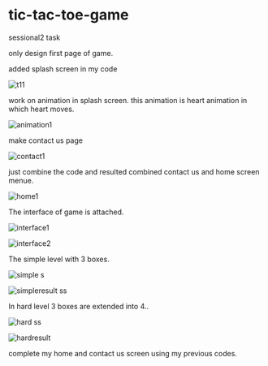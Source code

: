 # tic-tac-toe-game
sessional2 task


only design first page of game.

 added splash screen in my code


![t11](https://user-images.githubusercontent.com/79657243/117540188-53bc6200-b027-11eb-8e27-c86d29c40581.png)


work on animation in splash screen. this animation is heart animation in which heart moves.

![animation1](https://user-images.githubusercontent.com/79657243/117547807-14a00800-b04b-11eb-99f5-bd499dc22592.png)

make contact us page

![contact1](https://user-images.githubusercontent.com/79657243/117561393-d7ba2c80-b0af-11eb-9725-28ce0ed418ae.png)

just combine the code and resulted combined contact us and home screen menue.

![home1](https://user-images.githubusercontent.com/79657243/117569450-292de000-b0df-11eb-8817-17b53d2f66aa.png)

The interface of game is attached.

![interface1](https://user-images.githubusercontent.com/79657243/117701473-b7d65600-b1e0-11eb-9252-0c94bdd14341.PNG)


![interface2](https://user-images.githubusercontent.com/79657243/117701506-c0c72780-b1e0-11eb-892a-d345eff6d50a.PNG)


The simple level with 3 boxes.

![simple s](https://user-images.githubusercontent.com/79657243/117701584-db010580-b1e0-11eb-9bcb-7c4e09607252.png)


![simpleresult ss](https://user-images.githubusercontent.com/79657243/117701632-e6ecc780-b1e0-11eb-8946-0577e3a0deaf.png)

In hard level 3 boxes are extended into 4..

![hard ss](https://user-images.githubusercontent.com/79657243/117701722-05eb5980-b1e1-11eb-85f4-ecbc3dae7ad0.png)


![hardresult](https://user-images.githubusercontent.com/79657243/117701776-113e8500-b1e1-11eb-882c-fa4a4fc7adc3.PNG)

complete my home and contact us screen using my previous codes.










